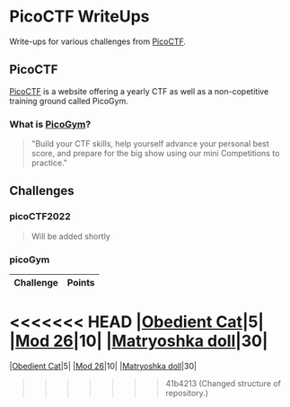 # PicoCTF WriteUps

Write-ups for various challenges from [PicoCTF](https://picoctf.org/).

## PicoCTF

[PicoCTF](https://picoctf.org/) is a website offering a yearly CTF as well as a non-copetitive training ground called PicoGym.

### What is [PicoGym](https://play.picoctf.org/practice)?

> "Build your CTF skills, help yourself advance your personal best score, and prepare for the big show using our mini Competitions to practice."

## Challenges

### picoCTF2022

> Will be added shortly

### picoGym

|Challenge|Points|
|--------|------|
<<<<<<< HEAD
|[Obedient Cat](./ObedientCat/ObedientCat.md)|5|
|[Mod 26](./Mod26/Mod26.md)|10|
|[Matryoshka doll](./MatryoshkaDoll/MatryoshkaDoll.md)|30|
=======
|[Obedient Cat](./picoGYm/ObedientCat/ObedientCat.md)|5|
|[Mod 26](./picoGYm/Mod26/Mod26.md)|10|
|[Matryoshka doll](./picoGYm/MatryoshkaDoll/MatryoshkaDoll.md)|30|
>>>>>>> 41b4213 (Changed structure of repository.)
